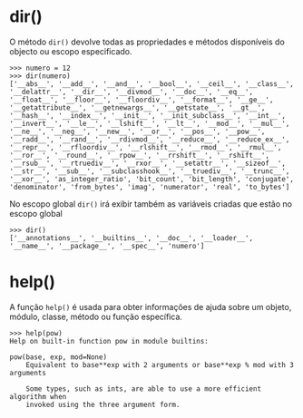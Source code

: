 # dir()

O método ``dir()`` devolve todas as propriedades e métodos disponíveis do objecto ou escopo especificado.

````
>>> numero = 12
>>> dir(numero)
['__abs__', '__add__', '__and__', '__bool__', '__ceil__', '__class__', '__delattr__', '__dir__', '__divmod__', '__doc__', '__eq__', '__float__', '__floor__', '__floordiv__', '__format__', '__ge__', '__getattribute__', '__getnewargs__', '__getstate__', '__gt__', '__hash__', '__index__', '__init__', '__init_subclass__', '__int__', '__invert__', '__le__', '__lshift__', '__lt__', '__mod__', '__mul__', '__ne__', '__neg__', '__new__', '__or__', '__pos__', '__pow__', '__radd__', '__rand__', '__rdivmod__', '__reduce__', '__reduce_ex__', '__repr__', '__rfloordiv__', '__rlshift__', '__rmod__', '__rmul__', '__ror__', '__round__', '__rpow__', '__rrshift__', '__rshift__', '__rsub__', '__rtruediv__', '__rxor__', '__setattr__', '__sizeof__', '__str__', '__sub__', '__subclasshook__', '__truediv__', '__trunc__', '__xor__', 'as_integer_ratio', 'bit_count', 'bit_length', 'conjugate', 'denominator', 'from_bytes', 'imag', 'numerator', 'real', 'to_bytes']
````

No escopo global ``dir()`` irá exibir também as variáveis criadas que estão no escopo global


````
>>> dir()
['__annotations__', '__builtins__', '__doc__', '__loader__', '__name__', '__package__', '__spec__', 'numero']
````


# help()


A função ``help()`` é usada para obter informações de ajuda sobre um objeto, módulo, classe, método ou função específica.


````
>>> help(pow)
Help on built-in function pow in module builtins:

pow(base, exp, mod=None)
    Equivalent to base**exp with 2 arguments or base**exp % mod with 3 arguments

    Some types, such as ints, are able to use a more efficient algorithm when
    invoked using the three argument form.
````